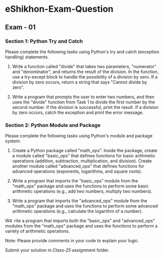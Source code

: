 # eShikhon-Exam-Question

## Exam - 01 

### Section 1: Python Try and Catch

Please complete the following tasks using Python's try and catch (exception handling) statements.

1. Write a function called "divide" that takes two parameters, "numerator" and "denominator", and returns the result of the division. In the function, use a try-except block to handle the possibility of a division by zero. If a division by zero occurs, return a string that says "Cannot divide by zero".

2. Write a program that prompts the user to enter two numbers, and then uses the "divide" function from Task 1 to divide the first number by the second number. If the division is successful, print the result. If a division by zero occurs, catch the exception and print the error message.

### Section 2: Python Module and Package

Please complete the following tasks using Python's module and package system.

1. Create a Python package called "math_ops". Inside the package, create a module called "basic_ops" that defines functions for basic arithmetic operations (addition, subtraction, multiplication, and division). Create another module called "advanced_ops" that defines functions for advanced operations (exponents, logarithms, and square roots).

2. Write a program that imports the "basic_ops" module from the "math_ops" package and uses the functions to perform some basic arithmetic operations (e.g., add two numbers, multiply two numbers).

3. Write a program that imports the "advanced_ops" module from the "math_ops" package and uses the functions to perform some advanced arithmetic operations (e.g., calculate the logarithm of a number).

W4. rite a program that imports both the "basic_ops" and "advanced_ops" modules from the "math_ops" package and uses the functions to perform a variety of arithmetic operations.

Note: Please provide comments in your code to explain your logic.

Submit your solution in *Class-25* assignment folder.

